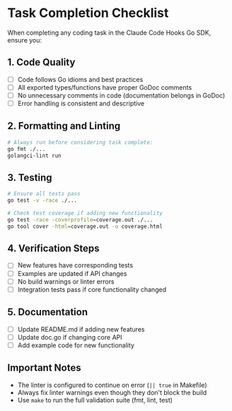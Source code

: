 # Task Completion Checklist

When completing any coding task in the Claude Code Hooks Go SDK, ensure you:

## 1. Code Quality
- [ ] Code follows Go idioms and best practices
- [ ] All exported types/functions have proper GoDoc comments
- [ ] No unnecessary comments in code (documentation belongs in GoDoc)
- [ ] Error handling is consistent and descriptive

## 2. Formatting and Linting
```bash
# Always run before considering task complete:
go fmt ./...
golangci-lint run
```

## 3. Testing
```bash
# Ensure all tests pass
go test -v -race ./...

# Check test coverage if adding new functionality
go test -race -coverprofile=coverage.out ./...
go tool cover -html=coverage.out -o coverage.html
```

## 4. Verification Steps
- [ ] New features have corresponding tests
- [ ] Examples are updated if API changes
- [ ] No build warnings or linter errors
- [ ] Integration tests pass if core functionality changed

## 5. Documentation
- [ ] Update README.md if adding new features
- [ ] Update doc.go if changing core API
- [ ] Add example code for new functionality

## Important Notes
- The linter is configured to continue on error (`|| true` in Makefile)
- Always fix linter warnings even though they don't block the build
- Use `make` to run the full validation suite (fmt, lint, test)